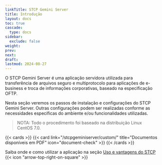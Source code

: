 ```yaml
---
linkTitle: STCP Gemini Server
title: Introdução
layout: docs
toc: true
cascade:
  type: docs
sidebar:
  exclude: false
weight:
prev:
next:
draft:
lastmod: 2024-08-27
---
```

O STCP Gemini Server é uma aplicação servidora utilizada para transferência de arquivos seguro e multiprotocolo para aplicações de e-business e troca de informações corporativas, baseado na especificação OFTP.

Nesta seção veremos os passos de instalação e configurações do STCP Gemini Server. Outras configurações podem ser realizadas conforme as necessidades específicas do ambiente e/ou funcionalidades utilizadas.

> NOTA: Todo o procedimento foi baseado na distribuição Linux CentOS 7.0.

<!-- {{< icon "document-check" >}} [Documentos disponíveis em PDF](/stcpgeminiserver/custom/)  -->

{{< cards >}}
  {{< card link="/stcpgeminiserver/custom/" title="Documentos disponíveis em PDF" icon="document-check" >}}
{{< /cards >}}

Saiba onde e como utilizar a aplicação na seção <a href="/utils/advantages/#stcp-gemini-server-e-stcp-gemini-client" target="_blank">Uso e vantagens do STCP</a> {{< icon "arrow-top-right-on-square" >}} &nbsp;

<!-- ## Exemplo de Topologia  -->